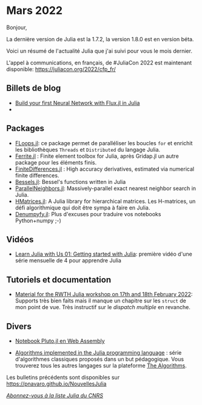 # Mars 2022 

Bonjour,

La dernière version de Julia est la 1.7.2, la version 1.8.0 est en version béta.

Voici un résumé de l'actualité Julia que j'ai suivi pour vous le mois dernier.

L'appel à communications, en français, de #JuliaCon 2022 est maintenant disponible: https://juliacon.org/2022/cfp_fr/

## Billets de blog

- [Build your first Neural Network with Flux.jl in Julia](https://towardsdatascience.com/build-your-first-neural-network-with-flux-jl-in-julia-10ebdfcf2fa3)
- 

## Packages

- [FLoops.jl](https://github.com/JuliaFolds/FLoops.jl): ce package permet de paralléliser les boucles `for` et enrichit les bibliothèques `Threads` et `Distributed` du langage Julia.
- [Ferrite.jl](https://github.com/Ferrite-FEM/Ferrite.jl) : Finite element toolbox for Julia, après Gridap.jl un autre package pour les éléments finis. 
- [FiniteDifferences.jl](https://github.com/JuliaDiff/FiniteDifferences.jl) : High accuracy derivatives, estimated via numerical finite differences.
- [Bessels.jl](https://github.com/heltonmc/Bessels.jl): Bessel's functions written in Julia
- [ParallelNeighbors.jl](https://github.com/davnn/ParallelNeighbors.jl): Massively-parallel exact nearest neighbor search in Julia.
- [HMatrices.jl](https://github.com/WaveProp/HMatrices.jl): A Julia library for hierarchical matrices. Les H-matrices, un défi algorithmique qui doit être sympa à faire en Julia.
- [Denumpyfy.jl](https://github.com/miguelraz/Denumpyfy.jl): Plus d'excuses pour traduire vos notebooks Python+numpy ;-)


## Vidéos

- [Learn Julia with Us 01: Getting started with Julia](https://youtu.be/oTUmW8dWZws): première vidéo d'une série mensuelle de 4 pour apprendre Julia 

## Tutoriels et documentation

- [Material for the RWTH Julia workshop on 17th and 18th February 2022](https://github.com/mfherbst/2022-rwth-julia-workshop): Supports très bien faits mais il manque un chapitre sur les `struct` de mon point de vue. Très instructif sur le *dispatch multiple* en revanche.

## Divers

- [Notebook Pluto.jl en Web Assembly](https://pluto-wasm-backend.netlify.app/editor.html)

- [Algorithms implemented in the Julia programming language](https://github.com/TheAlgorithms/Julia) : série d'algorithmes classiques proposés dans un but pédagogique. Vous trouverez tous les autres langages sur la plateforme [The Algorithms](https://the-algorithms.com). 

Les bulletins précédents sont disponibles sur https://pnavaro.github.io/NouvellesJulia

[*Abonnez-vous à la liste Julia du CNRS*](https://listes.services.cnrs.fr/wws/subscribe/julia)
